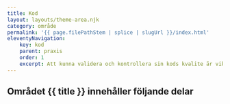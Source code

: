 ```yaml
---
title: Kod
layout: layouts/theme-area.njk
category: område
permalink: '{{ page.filePathStem | splice | slugUrl }}/index.html'
eleventyNavigation:
    key: kod
    parent: praxis
    order: 1
    excerpt: Att kunna validera och kontrollera sin kods kvalite är viktigt
---
```


## Området {{ title }} innehåller följande delar

